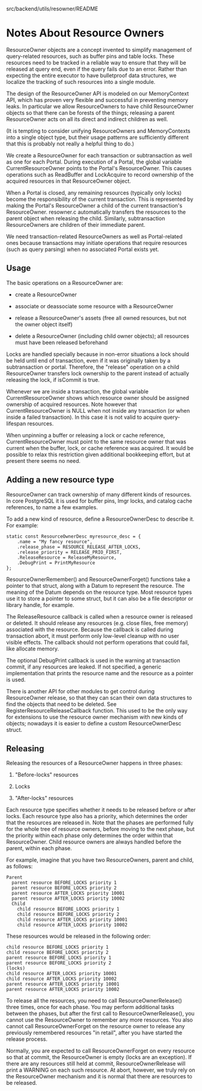 src/backend/utils/resowner/README

Notes About Resource Owners
===========================

ResourceOwner objects are a concept invented to simplify management of
query-related resources, such as buffer pins and table locks.  These
resources need to be tracked in a reliable way to ensure that they will
be released at query end, even if the query fails due to an error.
Rather than expecting the entire executor to have bulletproof data
structures, we localize the tracking of such resources into a single
module.

The design of the ResourceOwner API is modeled on our MemoryContext API,
which has proven very flexible and successful in preventing memory leaks.
In particular we allow ResourceOwners to have child ResourceOwner objects
so that there can be forests of the things; releasing a parent
ResourceOwner acts on all its direct and indirect children as well.

(It is tempting to consider unifying ResourceOwners and MemoryContexts
into a single object type, but their usage patterns are sufficiently
different that this is probably not really a helpful thing to do.)

We create a ResourceOwner for each transaction or subtransaction as
well as one for each Portal.  During execution of a Portal, the global
variable CurrentResourceOwner points to the Portal's ResourceOwner.
This causes operations such as ReadBuffer and LockAcquire to record
ownership of the acquired resources in that ResourceOwner object.

When a Portal is closed, any remaining resources (typically only locks)
become the responsibility of the current transaction.  This is represented
by making the Portal's ResourceOwner a child of the current transaction's
ResourceOwner.  resowner.c automatically transfers the resources to the
parent object when releasing the child.  Similarly, subtransaction
ResourceOwners are children of their immediate parent.

We need transaction-related ResourceOwners as well as Portal-related ones
because transactions may initiate operations that require resources (such
as query parsing) when no associated Portal exists yet.


Usage
-----

The basic operations on a ResourceOwner are:

* create a ResourceOwner

* associate or deassociate some resource with a ResourceOwner

* release a ResourceOwner's assets (free all owned resources, but not the
  owner object itself)

* delete a ResourceOwner (including child owner objects); all resources
  must have been released beforehand

Locks are handled specially because in non-error situations a lock should
be held until end of transaction, even if it was originally taken by a
subtransaction or portal.  Therefore, the "release" operation on a child
ResourceOwner transfers lock ownership to the parent instead of actually
releasing the lock, if isCommit is true.

Whenever we are inside a transaction, the global variable
CurrentResourceOwner shows which resource owner should be assigned
ownership of acquired resources.  Note however that CurrentResourceOwner
is NULL when not inside any transaction (or when inside a failed
transaction).  In this case it is not valid to acquire query-lifespan
resources.

When unpinning a buffer or releasing a lock or cache reference,
CurrentResourceOwner must point to the same resource owner that was current
when the buffer, lock, or cache reference was acquired.  It would be possible
to relax this restriction given additional bookkeeping effort, but at present
there seems no need.

Adding a new resource type
--------------------------

ResourceOwner can track ownership of many different kinds of resources.  In
core PostgreSQL it is used for buffer pins, lmgr locks, and catalog cache
references, to name a few examples.

To add a new kind of resource, define a ResourceOwnerDesc to describe it.
For example:

	static const ResourceOwnerDesc myresource_desc = {
		.name = "My fancy resource",
		.release_phase = RESOURCE_RELEASE_AFTER_LOCKS,
		.release_priority = RELEASE_PRIO_FIRST,
		.ReleaseResource = ReleaseMyResource,
		.DebugPrint = PrintMyResource
	};

ResourceOwnerRemember() and ResourceOwnerForget() functions take a pointer
to that struct, along with a Datum to represent the resource.  The meaning
of the Datum depends on the resource type.  Most resource types use it to
store a pointer to some struct, but it can also be a file descriptor or
library handle, for example.

The ReleaseResource callback is called when a resource owner is released or
deleted.  It should release any resources (e.g. close files, free memory)
associated with the resource.  Because the callback is called during
transaction abort, it must perform only low-level cleanup with no user
visible effects.  The callback should not perform operations that could
fail, like allocate memory.

The optional DebugPrint callback is used in the warning at transaction
commit, if any resources are leaked.  If not specified, a generic
implementation that prints the resource name and the resource as a pointer
is used.

There is another API for other modules to get control during ResourceOwner
release, so that they can scan their own data structures to find the objects
that need to be deleted.  See RegisterResourceReleaseCallback function.
This used to be the only way for extensions to use the resource owner
mechanism with new kinds of objects; nowadays it is easier to define a custom
ResourceOwnerDesc struct.


Releasing
---------

Releasing the resources of a ResourceOwner happens in three phases:

1. "Before-locks" resources

2. Locks

3. "After-locks" resources

Each resource type specifies whether it needs to be released before or after
locks.  Each resource type also has a priority, which determines the order
that the resources are released in.  Note that the phases are performed fully
for the whole tree of resource owners, before moving to the next phase, but
the priority within each phase only determines the order within that
ResourceOwner.  Child resource owners are always handled before the parent,
within each phase.

For example, imagine that you have two ResourceOwners, parent and child,
as follows:

	Parent
	  parent resource BEFORE_LOCKS priority 1
	  parent resource BEFORE_LOCKS priority 2
	  parent resource AFTER_LOCKS priority 10001
	  parent resource AFTER_LOCKS priority 10002
	  Child
	    child resource BEFORE_LOCKS priority 1
	    child resource BEFORE_LOCKS priority 2
	    child resource AFTER_LOCKS priority 10001
	    child resource AFTER_LOCKS priority 10002

These resources would be released in the following order:

	child resource BEFORE_LOCKS priority 1
	child resource BEFORE_LOCKS priority 2
	parent resource BEFORE_LOCKS priority 1
	parent resource BEFORE_LOCKS priority 2
	(locks)
	child resource AFTER_LOCKS priority 10001
	child resource AFTER_LOCKS priority 10002
	parent resource AFTER_LOCKS priority 10001
	parent resource AFTER_LOCKS priority 10002

To release all the resources, you need to call ResourceOwnerRelease() three
times, once for each phase. You may perform additional tasks between the
phases, but after the first call to ResourceOwnerRelease(), you cannot use
the ResourceOwner to remember any more resources. You also cannot call
ResourceOwnerForget on the resource owner to release any previously
remembered resources "in retail", after you have started the release process.

Normally, you are expected to call ResourceOwnerForget on every resource so
that at commit, the ResourceOwner is empty (locks are an exception). If there
are any resources still held at commit, ResourceOwnerRelease will print a
WARNING on each such resource. At abort, however, we truly rely on the
ResourceOwner mechanism and it is normal that there are resources to be
released.
